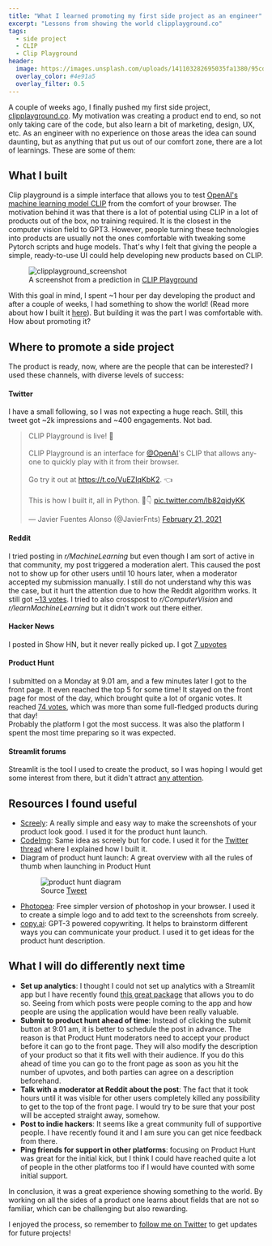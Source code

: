 ```yaml
---
title: "What I learned promoting my first side project as an engineer"
excerpt: "Lessons from showing the world clipplayground.co"
tags:
  - side project
  - CLIP
  - Clip Playground
header:
  image: https://images.unsplash.com/uploads/141103282695035fa1380/95cdfeef?ixlib=rb-1.2.1&ixid=MXwxMjA3fDB8MHxwaG90by1wYWdlfHx8fGVufDB8fHw%3D&auto=format&fit=crop&w=1948&q=80
  overlay_color: #4e91a5
  overlay_filter: 0.5
---
```


A couple of weeks ago, I finally pushed my first side project, [clipplayground.co](https://www.clipplayground.co). My motivation was creating a product end to end, so not only taking care of the code, but also learn a bit of marketing, design, UX, etc. As an engineer with no experience on those areas the idea can sound daunting, but as anything that put us out of our comfort zone, there are a lot of learnings. These are some of them: 
## What I built  
Clip playground is a simple interface that allows you to test [OpenAI's machine learning model CLIP](https://openai.com/blog/clip/) from the comfort of your browser. The motivation behind it was that there is a lot of potential using CLIP in a lot of products out of the box, no training required. It is the closest in the computer vision field to GPT3. However, people turning these technologies into products are usually not the ones comfortable with tweaking some Pytorch scripts and huge models. That's why I felt that giving the people a simple, ready-to-use UI could help developing new products based on CLIP.    

<figure>
  <img src="{{site.url}}/assets/images/posts/Lessons-promoting-side-project/clipplayground_screenshot.png" alt="clipplayground_screenshot"/>
  <figcaption>A screenshot from a prediction in <a href="https://www.clipplayground.co">CLIP Playground</a></figcaption>
</figure>


With this goal in mind, I spent ~1 hour per day developing the product and after a couple of weeks, I had something to show the world! (Read more about how I built it [here](https://twitter.com/JavierFnts/status/1363522529072214019?s=20)).  But building it was the part I was comfortable with. How about promoting it? 
## Where to promote a side project
The product is ready, now, where are the people that can be interested? I used these channels, with diverse levels of success:
#### Twitter
I have a small following, so I was not expecting a huge reach. Still, this tweet got ~2k impressions and ~400 engagements. Not bad. 

<blockquote class="twitter-tweet"><p lang="en" dir="ltr">CLIP Playground is live! 🎉 <br><br>CLIP Playground is an interface for <a href="https://twitter.com/OpenAI?ref_src=twsrc%5Etfw">@OpenAI</a>&#39;s CLIP that allows anyone to quickly play with it from their browser.<br><br>Go try it out at <a href="https://t.co/VuEZIqKbK2">https://t.co/VuEZIqKbK2</a>. 👈<br><br>This is how I built it, all in Python. 🧵👇 <a href="https://t.co/Ib82qidyKK">pic.twitter.com/Ib82qidyKK</a></p>&mdash; Javier Fuentes Alonso (@JavierFnts) <a href="https://twitter.com/JavierFnts/status/1363522529072214019?ref_src=twsrc%5Etfw">February 21, 2021</a></blockquote> <script async src="https://platform.twitter.com/widgets.js" charset="utf-8"></script>

#### Reddit
I tried posting in *r/MachineLearning* but even though I am sort of active in that community, my post triggered a moderation alert. This caused the post not to show up for other users until 10 hours later, when a moderator accepted my submission manually. I still do not understand why this was the case, but it hurt the attention due to how the Reddit algorithm works. It still got [~13 votes](https://www.reddit.com/r/MachineLearning/comments/lp1ocb/p_play_with_openais_clip_model_from_your_browser/). 
I tried to also crosspost to *r/ComputerVision* and *r/learnMachineLearning* but it didn't work out there either. 
#### Hacker News
I posted in Show HN, but it never really picked up. I got [7 upvotes](https://news.ycombinator.com/item?id=26226078)
#### Product Hunt
I submitted on a Monday at 9.01 am, and a few minutes later I got to the front page. It even reached the top 5 for some time! It stayed on the front page for most of the day, which brought quite a lot of organic votes. It reached [74 votes](https://www.producthunt.com/posts/clip-playground), which was more than some full-fledged products during that day!  
Probably the platform I got the most success. It was also the platform I spent the most time preparing so it was expected. 
#### Streamlit forums
Streamlit is the tool I used to create the product, so I was hoping I would get some interest from there, but it didn't attract [any attention](https://discuss.streamlit.io/t/clip-playground-an-app-to-try-openais-clip-model/10126). 
## Resources I found useful
- [Screely](https://www.screely.com/): A really simple and easy way to make the screenshots of your product look good. I used it for the product hunt launch.  
- [CodeImg](https://codeimg.io/): Same idea as screely but for code. I used it for the [Twitter thread](https://twitter.com/JavierFnts/status/1363522529072214019?s=20) where I explained how I built it. 
- Diagram of product hunt launch: A great overview with all the rules of thumb when launching in Product Hunt
  <figure>
    <img src="{{site.url}}/assets/images/posts/Lessons-promoting-side-project/ph_mindmap.jpeg" alt="product hunt diagram"/>
    <figcaption>Source  <a href="https://twitter.com/lexpaval/status/1362685073326297088?s=19">Tweet</a></figcaption>
  </figure>
- [Photopea](https://www.photopea.com/): Free simpler version of photoshop in your browser. I used it to create a simple logo and to add text to the screenshots from screely. 
- [copy.ai](https://www.copy.ai/): GPT-3 powered copywriting. It helps to brainstorm different ways you can communicate your product. I used it to get ideas for the product hunt description.

## What I will do differently next time
- **Set up analytics**: I thought I could not set up analytics with a Streamlit app but I have recently found [this great package](https://github.com/jrieke/streamlit-analytics) that allows you to do so. Seeing from which posts were people coming to the app and how people are using the application would have been really valuable. 
- **Submit to product hunt ahead of time**: Instead of clicking the submit button at 9:01 am, it is better to schedule the post in advance. The reason is that Product Hunt moderators need to accept your product before it can go to the front page. They will also modify the description of your product so that it fits well with their audience. If you do this ahead of time you can go to the front page as soon as you hit the number of upvotes, and both parties can agree on a description beforehand. 
- **Talk with a moderator at Reddit about the post**: The fact that it took hours until it was visible for other users completely killed any possibility to get to the top of the front page. I would try to be sure that your post will be accepted straight away, somehow. 
- **Post to indie hackers**: It seems like a great community full of supportive people. I have recently found it and I am sure you can get nice feedback from there.  
- **Ping friends for support in other platforms**: focusing on Product Hunt was great for the initial kick, but I think I could have reached quite a lot of people in the other platforms too if I would have counted with some initial support. 
 
In conclusion, it was a great experience showing something to the world. By working on all the sides of a product one learns about fields that are not so familiar, which can be challenging but also rewarding.

I enjoyed the process, so remember to [follow me on Twitter](https://twitter.com/JavierFnts)  to get updates for future projects! 